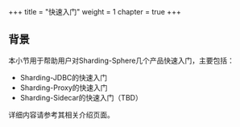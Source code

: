 +++
title = "快速入门"
weight = 1
chapter = true
+++

## 背景

本小节用于帮助用户对Sharding-Sphere几个产品快速入门，主要包括：

* Sharding-JDBC的快速入门
* Sharding-Proxy的快速入门
* Sharding-Sidecar的快速入门（TBD）

详细内容请参考其相关介绍页面。
